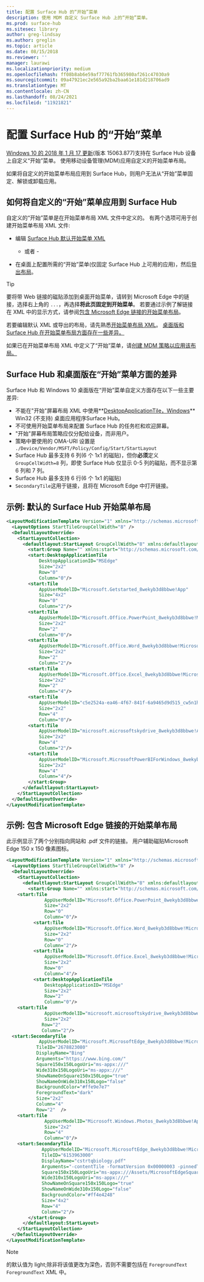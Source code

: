 ```yaml
---
title: 配置 Surface Hub 的“开始”菜单
description: 使用 MDM 自定义 Surface Hub 上的“开始”菜单。
ms.prod: surface-hub
ms.sitesec: library
author: greg-lindsay
ms.author: greglin
ms.topic: article
ms.date: 08/15/2018
ms.reviewer: ''
manager: laurawi
ms.localizationpriority: medium
ms.openlocfilehash: ff08b8ab6e59af77761fb365980af261c47030a9
ms.sourcegitcommit: 09a47921ec2e565a92ba2baa61e181d218706ad9
ms.translationtype: MT
ms.contentlocale: zh-CN
ms.lasthandoff: 08/24/2021
ms.locfileid: "11921821"
---
```

# <a name="configure-surface-hub-start-menu"></a>配置 Surface Hub 的“开始”菜单

[Windows 10 的 2018 年 1 月 17 更新](https://support.microsoft.com/help/4057144)(版本 15063.877)支持在 Surface Hub 设备上自定义“开始”菜单。 使用移动设备管理(MDM)应用自定义的开始菜单布局。

如果将自定义的开始菜单布局应用到 Surface Hub，则用户无法从“开始”菜单固定、解锁或卸载应用。 

## <a name="how-to-apply-a-customized-start-menu-to-surface-hub"></a>如何将自定义的“开始”菜单应用到 Surface Hub

自定义的“开始”菜单是在开始菜单布局 XML 文件中定义的。 有两个选项可用于创建开始菜单布局 XML 文件:

- 编辑 [Surface Hub 默认开始菜单 XML](#default)

    - 或者 -

- 在桌面上配置所需的“开始”菜单(仅固定 Surface Hub 上可用的应用)，然后[导出布局](/windows/configuration/customize-and-export-start-layout#export-the-start-layout)。

>[!TIP]
>要将带 Web 链接的磁贴添加到桌面开始菜单，请转到 Microsoft Edge 中的链接，选择右上角的 `...`，再选择**将此页固定到开始菜单**。 若要通过示例了解链接在 XML 中的显示方式，请参阅[包含 Microsoft Edge 链接的开始菜单布局](#edge)。

若要编辑默认 XML 或导出的布局，请先熟悉[开始菜单布局 XML](/windows/configuration/start-layout-xml-desktop)。 [桌面版和 Surface Hub 在开始菜单布局方面存在一些差异。](#differences)

如果已在开始菜单布局 XML 中定义了“开始”菜单，请[创建 MDM 策略以应用该布局。](/windows/configuration/customize-windows-10-start-screens-by-using-mobile-device-management#a-href-idbkmk-domaingpodeploymentacreate-a-policy-for-your-customized-start-layout)

<span id="differences" />

## <a name="differences-between-surface-hub-and-desktop-start-menu"></a>Surface Hub 和桌面版在“开始”菜单方面的差异

Surface Hub 和 Windows 10 桌面版在“开始”菜单自定义方面存在以下一些主要差异:

- 不能在"开始"屏幕布局 XML 中使用**[DesktopApplicationTile，Windows](/windows/configuration/start-layout-xml-desktop#startdesktopapplicationtile)** Win32 (不支持) 桌面应用程序Surface Hub。
- 不可使用开始菜单布局来配置 Surface Hub 的任务栏和欢迎屏幕。  
- "开始"屏幕布局策略应仅分配给设备，而非用户。
- 策略中要使用的 OMA-URI 设置是 `./Device/Vendor/MSFT/Policy/Config/Start/StartLayout`
- Surface Hub 最多支持 6 列(6 个 1x1 的磁贴)，但你**必须**定义 `GroupCellWidth=8` 列，即使 Surface Hub 仅显示 0-5 列的磁贴，而不显示第 6 列和 7 列。
- Surface Hub 最多支持 6 行(6 个 1x1 的磁贴)
- `SecondaryTile`这用于链接，且将在 Microsoft Edge 中打开链接。


<span id="default" />

## <a name="example-default-surface-hub-start-layout"></a>示例: 默认的 Surface Hub 开始菜单布局

```xml
<LayoutModificationTemplate Version="1" xmlns="http://schemas.microsoft.com/Start/2014/LayoutModification">
  <LayoutOptions StartTileGroupCellWidth="8" />
  <DefaultLayoutOverride>
    <StartLayoutCollection>
      <defaultlayout:StartLayout GroupCellWidth="8" xmlns:defaultlayout="http://schemas.microsoft.com/Start/2014/FullDefaultLayout">
        <start:Group Name="" xmlns:start="http://schemas.microsoft.com/Start/2014/StartLayout">
        <start:DesktopApplicationTile
            DesktopApplicationID="MSEdge"
            Size="2x2"
            Row="0"
            Column="0"/>
        <start:Tile
            AppUserModelID="Microsoft.Getstarted_8wekyb3d8bbwe!App"
            Size="4x2"
            Row="0"
            Column="2"/>
        <start:Tile
            AppUserModelID="Microsoft.Office.PowerPoint_8wekyb3d8bbwe!Microsoft.pptim"
            Size="2x2"
            Row="2"
            Column="0"/>
        <start:Tile
            AppUserModelID="Microsoft.Office.Word_8wekyb3d8bbwe!Microsoft.Word"
            Size="2x2"
            Row="2"
            Column="2"/>
        <start:Tile
            AppUserModelID="Microsoft.Office.Excel_8wekyb3d8bbwe!Microsoft.Excel"
            Size="2x2"
            Row="2"
            Column="4"/>
        <start:Tile
            AppUserModelID="c5e2524a-ea46-4f67-841f-6a9465d9d515_cw5n1h2txyewy!App"
            Size="2x2"
            Row="4"
            Column="0"/>
        <start:Tile
            AppUserModelID="microsoft.microsoftskydrive_8wekyb3d8bbwe!App"
            Size="2x2"
            Row="4"
            Column="2"/>
        <start:Tile
            AppUserModelID="Microsoft.MicrosoftPowerBIForWindows_8wekyb3d8bbwe!Microsoft.MicrosoftPowerBIForWindows"
            Size="2x2"
            Row="4"
            Column="4"/>
        </start:Group>
      </defaultlayout:StartLayout>
    </StartLayoutCollection>
  </DefaultLayoutOverride>
</LayoutModificationTemplate>
```

<span id="edge" />

## <a name="example-start-layout-that-includes-a-microsoft-edge-link"></a>示例: 包含 Microsoft Edge 链接的开始菜单布局

此示例显示了两个分别指向网站和 .pdf 文件的链接。 用户辅助磁贴Microsoft Edge 150 x 150 像素图标。

```xml
<LayoutModificationTemplate Version="1" xmlns="http://schemas.microsoft.com/Start/2014/LayoutModification">
  <LayoutOptions StartTileGroupCellWidth="8" />
  <DefaultLayoutOverride>
    <StartLayoutCollection>
      <defaultlayout:StartLayout GroupCellWidth="8" xmlns:defaultlayout="http://schemas.microsoft.com/Start/2014/FullDefaultLayout">
        <start:Group Name="" xmlns:start="http://schemas.microsoft.com/Start/2014/StartLayout">
    <start:Tile
              AppUserModelID="Microsoft.Office.PowerPoint_8wekyb3d8bbwe!Microsoft.pptim"
              Size="2x2"
              Row="0"
              Column="0"/>
          <start:Tile
              AppUserModelID="Microsoft.Office.Word_8wekyb3d8bbwe!Microsoft.Word"
              Size="2x2"
              Row="0"
              Column="2"/>
          <start:Tile
              AppUserModelID="Microsoft.Office.Excel_8wekyb3d8bbwe!Microsoft.Excel"
              Size="2x2"
              Row="0"
              Column="4"/>
          <start:DesktopApplicationTile
              DesktopApplicationID="MSEdge"
              Size="2x2"
              Row="2"
              Column="0"/>
    <start:Tile
              AppUserModelID="microsoft.microsoftskydrive_8wekyb3d8bbwe!App"
              Size="2x2" 
             Row="2"
             Column="2"/>   
  <start:SecondaryTile
            AppUserModelID="Microsoft.MicrosoftEdge_8wekyb3d8bbwe!MicrosoftEdge"
           TileID="2678823080"
           DisplayName="Bing"
           Arguments="https://www.bing.com/"
           Square150x150LogoUri="ms-appx:///"
           Wide310x150LogoUri="ms-appx:///"
           ShowNameOnSquare150x150Logo="true"
           ShowNameOnWide310x150Logo="false"
           BackgroundColor="#ffe9e7e7"
           ForegroundText="dark"
           Size="2x2"
           Column="4"
           Row="2"  />
    <start:Tile
              AppUserModelID="Microsoft.Windows.Photos_8wekyb3d8bbwe!App"
              Size="2x2"
              Row="4"
              Column="0"/>
    <start:SecondaryTile
             AppUserModelID="Microsoft.MicrosoftEdge_8wekyb3d8bbwe!MicrosoftEdge"
             TileID="6153963000"
             DisplayName="cstrtqbiology.pdf"
             Arguments="-contentTile -formatVersion 0x00000003 -pinnedTimeLow 0x45b7376e -pinnedTimeHigh 0x01d2356c -securityFlags 0x00000000 -tileType 0x00000000 -url 0x0000003a https://www.ada.gov/regs2010/2010ADAStandards/Guidance_2010ADAStandards.pdf"
             Square150x150LogoUri="ms-appx:///Assets/MicrosoftEdgeSquare150x150.png"
             Wide310x150LogoUri="ms-appx:///" 
             ShowNameOnSquare150x150Logo="true"
             ShowNameOnWide310x150Logo="false"
             BackgroundColor="#ff4e4248"
             Size="4x2" 
             Row="4"
             Column="2"/>
        </start:Group>
      </defaultlayout:StartLayout>
    </StartLayoutCollection>
  </DefaultLayoutOverride>
</LayoutModificationTemplate>
```

>[!NOTE]
>的默认值为 light;除非将该值更改为深色，否则不需要包括在 `ForegroundText` `ForegroundText` XML 中。
